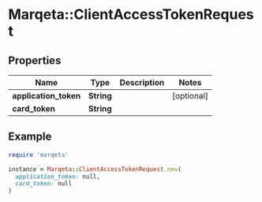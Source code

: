 # Marqeta::ClientAccessTokenRequest

## Properties

| Name | Type | Description | Notes |
| ---- | ---- | ----------- | ----- |
| **application_token** | **String** |  | [optional] |
| **card_token** | **String** |  |  |

## Example

```ruby
require 'marqeta'

instance = Marqeta::ClientAccessTokenRequest.new(
  application_token: null,
  card_token: null
)
```

